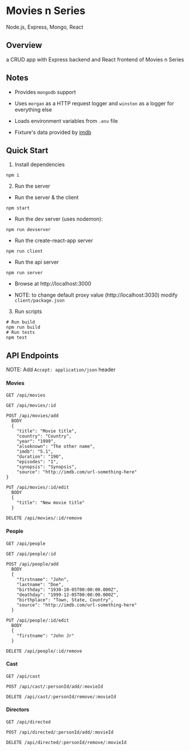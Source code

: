 # Movies n Series

Node.js, Express, Mongo, React

## Overview

a CRUD app with Express backend and React frontend of Movies n Series

## Notes

- Provides `mongodb` support

- Uses `morgan` as a HTTP request logger and `winston` as a logger for everything else

- Loads environment variables from `.env` file

- Fixture's data provided by [imdb](https://www.imdb.com)

## Quick Start

1. Install dependencies

  ```
  npm i
  ```

2. Run the server

  - Run the server & the client

  ```
  npm start
  ```

  - Run the dev server (uses nodemon):

  ```
  npm run devserver
  ```

  - Run the create-react-app server

  ```
  npm run client
  ```

  - Run the api server

  ```
  npm run server
  ```

  - Browse at http://localhost:3000

  - NOTE: to change default proxy value (http://localhost:3030) modify `client/package.json`

3. Run scripts

  ```
  # Run build
  npm run build
  # Run tests
  npm test
  ```

## API Endpoints

  NOTE: Add `Accept: application/json` header
  
#### Movies

  ```
  GET /api/movies
  
  GET /api/movies/:id
  
  POST /api/movies/add
    BODY
    {
      "title": "Movie title",
      "country": "Country",
      "year": "1999",
      "alsoknown": "The other name",
      "imdb": "5.1",
      "duration": "190",
      "episodes": "1",
      "synopsis": "Synopsis",
      "source": "http://imdb.com/url-something-here"
  }

  PUT /api/movies/:id/edit
    BODY
    {
      "title": "New movie title"
    }

  DELETE /api/movies/:id/remove
  ```

#### People

  ```
  GET /api/people

  GET /api/people/:id

  POST /api/people/add
    BODY
    {
      "firstname": "John",
      "lastname": "Doe",
      "birthday": "1930-10-05T00:00:00.000Z",
      "deathday": "1999-12-05T00:00:00.000Z",
      "birthplace": "Town, State, Country",
      "source": "http://imdb.com/url-something-here"
    }

  PUT /api/people/:id/edit
    BODY
    {
      "firstname": "John Jr"
    }

  DELETE /api/people/:id/remove
  ```

#### Cast

  ```
  GET /api/cast

  POST /api/cast/:personId/add/:movieId

  DELETE /api/cast/:personId/remove/:movieId
  ```

#### Directors

  ```
  GET /api/directed

  POST /api/directed/:personId/add/:movieId

  DELETE /api/directed/:personId/remove/:movieId
```

